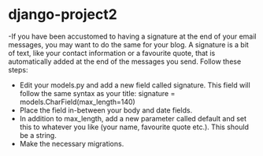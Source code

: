 # django-project2
 -If you have been accustomed to having a signature at the end of your email messages, you may want to do the same for your blog. A signature is a bit of text, like your contact information or a favourite quote, that is automatically added at the end of the messages you send.
Follow these steps:
- Edit your models.py and add a new field called signature. This field will follow the same syntax as your title:
signature = models.CharField(max_length=140)
- Place the field in-between your body and date fields.
- In addition to max_length, add a new parameter called default and set this to whatever you like (your name, favourite quote etc.). This should be a string.
- Make the necessary migrations.
